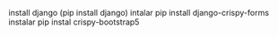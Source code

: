 install django (pip install django)
intalar pip install django-crispy-forms
instalar pip instal crispy-bootstrap5
